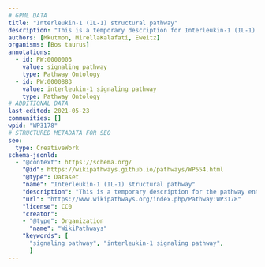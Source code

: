 ```yaml
---
# GPML DATA
title: "Interleukin-1 (IL-1) structural pathway"
description: "This is a temporary description for Interleukin-1 (IL-1) structural pathway"
authors: [Mkutmon, MirellaKalafati, Eweitz]
organisms: [Bos taurus]
annotations:
  - id: PW:0000003
    value: signaling pathway
    type: Pathway Ontology
  - id: PW:0000883
    value: interleukin-1 signaling pathway
    type: Pathway Ontology
# ADDITIONAL DATA
last-edited: 2021-05-23
communities: []
wpid: "WP3178"
# STRUCTURED METADATA FOR SEO
seo:
  type: CreativeWork
schema-jsonld:
  - "@context": https://schema.org/
    "@id": https://wikipathways.github.io/pathways/WP554.html
    "@type": Dataset
    "name": "Interleukin-1 (IL-1) structural pathway"
    "description": "This is a temporary description for the pathway entitled: Interleukin-1 (IL-1) structural pathway"
    "url": "https://www.wikipathways.org/index.php/Pathway:WP3178"
    "license": CC0
    "creator":
    - "@type": Organization
      "name": "WikiPathways"
    "keywords": [
      "signaling pathway", "interleukin-1 signaling pathway",
      ]
---
```

